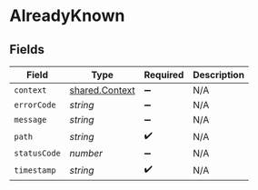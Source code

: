 # AlreadyKnown


## Fields

| Field                                                   | Type                                                    | Required                                                | Description                                             |
| ------------------------------------------------------- | ------------------------------------------------------- | ------------------------------------------------------- | ------------------------------------------------------- |
| `context`                                               | [shared.Context](../../../sdk/models/shared/context.md) | :heavy_minus_sign:                                      | N/A                                                     |
| `errorCode`                                             | *string*                                                | :heavy_minus_sign:                                      | N/A                                                     |
| `message`                                               | *string*                                                | :heavy_minus_sign:                                      | N/A                                                     |
| `path`                                                  | *string*                                                | :heavy_check_mark:                                      | N/A                                                     |
| `statusCode`                                            | *number*                                                | :heavy_minus_sign:                                      | N/A                                                     |
| `timestamp`                                             | *string*                                                | :heavy_check_mark:                                      | N/A                                                     |